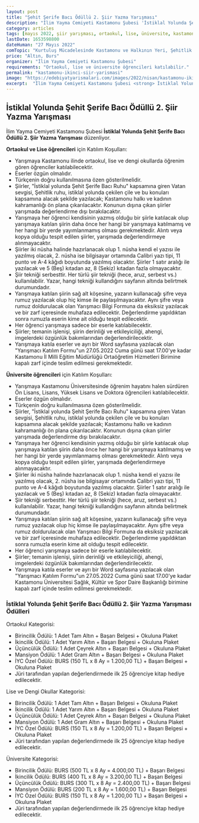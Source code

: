 ```yaml
---
layout: post
title: "Şehit Şerife Bacı Ödüllü 2. Şiir Yazma Yarışması"
description: "İlim Yayma Cemiyeti Kastamonu Şubesi 'İstiklal Yolunda Şehit Şerife Bacı Ödüllü 2. Şiir Yazma Yarışması' düzenliyor."
category: articles
tags: [mayıs 2022, şiir yarışması, ortaokul, lise, üniversite, kastamonu, istiklal]
lastDate: 1653598800
dateHuman: "27 Mayıs 2022"
comTopic: "Kurtuluş Mücadelesinde Kastamonu ve Halkının Yeri, Şehitlik Ruhu, İstiklal Mücadelesi, Bağımsızlık, Kastamonu Kadınının Gösterdiği Fedakarlık, Milli Mücadele Ruhu, Şehadet"
price: "Altın, Burs"
organizer: "İlim Yayma Cemiyeti Kastamonu Şubesi"
requirements: "Ortaokul, lise ve üniversite öğrencileri katılabilir."
permalink: "kastamonu-ikinci-siir-yarismasi"
image: "https://edebiyatyarismalari.com/images/2022/nisan/kastamonu-ikinci-siir-yarismasi.jpg"
excerpt:  "İlim Yayma Cemiyeti Kastamonu Şubesi <strong> İstiklal Yolunda Şehit Şerife Bacı Ödüllü 2. Şiir Yazma Yarışması </strong> düzenliyor."
---
```


## İstiklal Yolunda Şehit Şerife Bacı Ödüllü 2. Şiir Yazma Yarışması
İlim Yayma Cemiyeti Kastamonu Şubesi **İstiklal Yolunda Şehit Şerife Bacı Ödüllü 2. Şiir Yazma Yarışması** düzenliyor.

**Ortaokul ve Lise öğrencileri** için Katılım Koşulları:
- Yarışmaya Kastamonu ilinde ortaokul, lise ve dengi okullarda öğrenim gören öğrenciler katılabilecektir. 
- Eserler özgün olmalıdır.
- Türkçenin doğru kullanılmasına özen gösterilmelidir.
- Şiirler, "İstiklal yolunda Şehit Şerife Bacı Ruhu" kapsamına giren Vatan sevgisi, Şehitlik ruhu, istiklal yolunda çekilen çile ve bu konuları kapsamına alacak şekilde yazılacak; Kastamonu halkı ve kadının kahramanlığı ön plana çıkarılacaktır. Konunun dışına çıkan şiirler yarışmada değerlendirme dışı bırakılacaktır.
- Yarışmaya her öğrenci kendisinin yazmış olduğu bir şiirle katılacak olup yarışmaya katılan şiirin daha önce her hangi bir yarışmaya katılmamış ve her hangi bir yerde yayımlanmamış olması gerekmektedir. Alıntı veya kopya olduğu tespit edilen şiirler, yarışmada değerlendirmeye alınmayacaktır.
- Şiirler iki nüsha halinde hazırlanacak olup 1. nüsha kendi el yazısı ile yazılmış olacak, 2. nüsha ise bilgisayar ortamında Calibri yazı tipi, 11 punto ve A-4 kâğıdı boyutunda yazılmış olacaktır. Şiirler 1 satır aralığı ile yazılacak ve 5 (Beş) kıtadan az, 8 (Sekiz) kıtadan fazla olmayacaktır.
- Şiir tekniği serbesttir. Her türlü şiir tekniği (hece, aruz, serbest vs.) kullanılabilir. Yazar, hangi tekniği kullandığını sayfanın altında belirtmek durumundadır.
- Yarışmaya katılan şiirin sağ alt köşesine, yazarın kullanacağı şifre veya rumuz yazılacak olup hiç kimse ile paylaşılmayacaktır. Aynı şifre veya rumuz doldurulacak olan Yarışmacı Bilgi Formuna da eksiksiz yazılacak ve bir zarf içeresinde muhafaza edilecektir. Değerlendirme yapıldıktan sonra rumuzla eserin kime ait olduğu tespit edilecektir.
- Her öğrenci yarışmaya sadece bir eserle katılabilecektir.
- Şiirler; temanin işlenişi, şiirin derinliği ve etkileyiciliği, ahengi, imgelerdeki özgünlük bakımlarından değerlendirilecektir. 
- Yarışmaya katıla eserler ve ayrı bir Word sayfasına yazılacak olan "Yarışmacı Katılım Formu"un 27.05.2022 Cuma günü saat 17.00'ye kadar Kastamonu İl Milli Eğitim Müdürlüğü Ortaöğretim Hizmetleri Birimine kapalı zarf içinde teslim edilmesi gerekmektedir.


**Üniversite öğrencileri** için Katılım Koşulları:
- Yarışmaya Kastamonu Üniversitesinde öğrenim hayatını halen sürdüren Ön Lisans, Lisans, Yüksek Lisans ve Doktora öğrencileri katılabilecektir.
- Eserler özgün olmalıdır.
- Türkçenin doğru kullanılmasına özen gösterilmelidir.
- Şiirler, "İstiklal yolunda Şehit Şerife Bacı Ruhu" kapsamına giren Vatan sevgisi, Şehitlik ruhu, istiklal yolunda çekilen çile ve bu konuları kapsamına alacak şekilde yazılacak; Kastamonu halkı ve kadının kahramanlığı ön plana çıkarılacaktır. Konunun dışına çıkan şiirler yarışmada değerlendirme dışı bırakılacaktır.
- Yarışmaya her öğrenci kendisinin yazmış olduğu bir şiirle katılacak olup yarışmaya katılan şiirin daha önce her hangi bir yarışmaya katılmamış ve her hangi bir yerde yayımlanmamış olması gerekmektedir. Alıntı veya kopya olduğu tespit edilen şiirler, yarışmada değerlendirmeye alınmayacaktır.
- Şiirler iki nüsha halinde hazırlanacak olup 1. nüsha kendi el yazısı ile yazılmış olacak, 2. nüsha ise bilgisayar ortamında Calibri yazı tipi, 11 punto ve A-4 kâğıdı boyutunda yazılmış olacaktır. Şiirler 1 satır aralığı ile yazılacak ve 5 (Beş) kıtadan az, 8 (Sekiz) kıtadan fazla olmayacaktır.
- Şiir tekniği serbesttir. Her türlü şiir tekniği (hece, aruz, serbest vs.) kullanılabilir. Yazar, hangi tekniği kullandığını sayfanın altında belirtmek durumundadır.
- Yarışmaya katılan şiirin sağ alt köşesine, yazarın kullanacağı şifre veya rumuz yazılacak olup hiç kimse ile paylaşılmayacaktır. Aynı şifre veya rumuz doldurulacak olan Yarışmacı Bilgi Formuna da eksiksiz yazılacak ve bir zarf içeresinde muhafaza edilecektir. Değerlendirme yapıldıktan sonra rumuzla eserin kime ait olduğu tespit edilecektir.
- Her öğrenci yarışmaya sadece bir eserle katılabilecektir.
- Şiirler; temanin işlenişi, şiirin derinliği ve etkileyiciliği, ahengi, imgelerdeki özgünlük bakımlarından değerlendirilecektir. 
- Yarışmaya katıla eserler ve ayrı bir Word sayfasına yazılacak olan "Yarışmacı Katılım Formu"un 27.05.2022 Cuma günü saat 17.00'ye kadar Kastamonu Üniversitesi Sağlık, Kültür ve Spor Daire Başkanlığı birimine kapalı zarf içinde teslim edilmesi gerekmektedir.


### İstiklal Yolunda Şehit Şerife Bacı Ödüllü 2. Şiir Yazma Yarışması Ödülleri
Ortaokul Kategorisi:
- Birincilik Ödülü: 1 Adet Tam Altın + Başarı Belgesi + Okuluna Plaket
- İkincilik Ödülü: 1 Adet Yarım Altın + Başarı Belgesi + Okuluna Plaket
- Üçüncülük Ödülü: 1 Adet Çeyrek Altın + Başarı Belgesi + Okuluna Plaket
- Mansiyon Ödülü: 1 Adet Gram Altın + Başarı Belgesi + Okuluna Plaket
- İYC Özel Ödülü: BURS (150 TL x 8 Ay = 1.200,00 TL) + Başarı Belgesi + Okuluna Plaket
- Jüri tarafından yapılan değerlendirmede ilk 25 öğrenciye kitap hediye edilecektir.

Lise ve Dengi Okullar Kategorisi:
- Birincilik Ödülü: 1 Adet Tam Altın + Başarı Belgesi + Okuluna Plaket
- İkincilik Ödülü: 1 Adet Yarım Altın + Başarı Belgesi + Okuluna Plaket
- Üçüncülük Ödülü: 1 Adet Çeyrek Altın + Başarı Belgesi + Okuluna Plaket
- Mansiyon Ödülü: 1 Adet Gram Altın + Başarı Belgesi + Okuluna Plaket
- İYC Özel Ödülü: BURS (150 TL x 8 Ay = 1.200,00 TL) + Başarı Belgesi + Okuluna Plaket
- Jüri tarafından yapılan değerlendirmede ilk 25 öğrenciye kitap hediye edilecektir.

Üniversite Kategorisi:
- Birincilik Ödülü: BURS (500 TL x 8 Ay = 4.000,00 TL) + Başarı Belgesi
- İkincilik Ödülü: BURS (400 TL x 8 Ay = 3.200,00 TL) + Başarı Belgesi
- Üçüncülük Ödülü: BURS (300 TL x 8 Ay = 2.400,00 TL) + Başarı Belgesi
- Mansiyon Ödülü: BURS (200 TL x 8 Ay = 1.600,00 TL) + Başarı Belgesi
- İYC Özel Ödülü: BURS (150 TL x 8 Ay = 1.200,00 TL) + Başarı Belgesi + Okuluna Plaket
- Jüri tarafından yapılan değerlendirmede ilk 25 öğrenciye kitap hediye edilecektir.